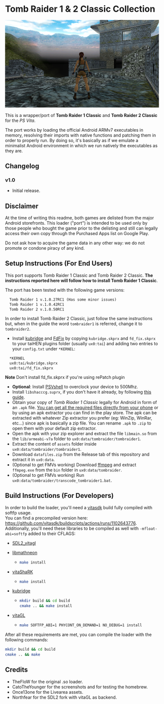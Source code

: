 # Tomb Raider 1 & 2 Classic Collection

<p align="center"><img src="./screenshots/game.png"></p>

This is a wrapper/port of <b>Tomb Raider 1 Classic</b> and <b>Tomb Raider 2 Classic</b> for the *PS Vita*.

The port works by loading the official Android ARMv7 executables in memory, resolving their imports with native functions and patching them in order to properly run.
By doing so, it's basically as if we emulate a minimalist Android environment in which we run natively the executables as they are.

## Changelog

### v1.0

- Initial release.

## Disclaimer

At the time of writing this readme, both games are delisted from the major Android storefronts. This loader ("port") is intended to be used only by those people who bought the game prior to the delisting and still can legally access their own copy through the Purchased Apps list on Google Play.

Do not ask how to acquire the game data in any other way: we do not promote or condone piracy of any kind.

## Setup Instructions (For End Users)

This port supports Tomb Raider 1 Classic and Tomb Raider 2 Classic. <b>The instructions reported here will follow how to install Tomb Raider 1 Classic</b>.

The port has been tested with the following game versions:
```
  Tomb Raider 1 v.1.0.27RC1 (Has some minor issues)
  Tomb Raider 1 v.1.0.42RC1
  Tomb Raider 2 v.1.0.50RC1
```

In order to install Tomb Raider 2 Classic, just follow the same instructions but, when in the guide the word `tombraider1` is referred, change it to `tombraider2`.

- Install [kubridge](https://github.com/TheOfficialFloW/kubridge/releases/) and [FdFix](https://github.com/TheOfficialFloW/FdFix/releases/) by copying `kubridge.skprx` and `fd_fix.skprx` to your taiHEN plugins folder (usually `ux0:tai`) and adding two entries to your `config.txt` under `*KERNEL`:
  
```
  *KERNEL
  ux0:tai/kubridge.skprx
  ux0:tai/fd_fix.skprx
```

**Note** Don't install fd_fix.skprx if you're using rePatch plugin

- **Optional**: Install [PSVshell](https://github.com/Electry/PSVshell/releases) to overclock your device to 500Mhz.
- Install `libshacccg.suprx`, if you don't have it already, by following [this guide](https://samilops2.gitbook.io/vita-troubleshooting-guide/shader-compiler/extract-libshacccg.suprx).
- Obtain your copy of *Tomb Riader 1 Classic* legally for Android in form of an `.apk` file. [You can get all the required files directly from your phone](https://stackoverflow.com/questions/11012976/how-do-i-get-the-apk-of-an-installed-app-without-root-access) or by using an apk extractor you can find in the play store. The apk can be extracted with whatever Zip extractor you prefer (eg: WinZip, WinRar, etc...) since apk is basically a zip file. You can rename `.apk` to `.zip` to open them with your default zip extractor.
- Open the apk with your zip explorer and extract the file `libmain.so` from the `lib/armeabi-v7a` folder to `ux0:data/tombraider/tombraider1`.
- Extract the content of `assets` folder inside `ux0:data/tombraider/tombraider1`.
- Download `datafiles.zip` from the Release tab of this repository and extract it in `ux0:data`.
- (Optional to get FMVs working) Download [ffmpeg](https://ffmpeg.org/) and extract `ffmpeg.exe` from the `bin` folder in `ux0:data/tombraider`.
- (Optional to get FMVs working) Run `ux0:data/tombraider/transcode_tombraider1.bat`.

## Build Instructions (For Developers)

In order to build the loader, you'll need a [vitasdk](https://github.com/vitasdk) build fully compiled with softfp usage.  
You can find a precompiled version here: https://github.com/vitasdk/buildscripts/actions/runs/1102643776.  
Additionally, you'll need these libraries to be compiled as well with `-mfloat-abi=softfp` added to their CFLAGS:

- [SDL2_vitagl](https://github.com/Northfear/SDL/tree/vitagl)

- [libmathneon](https://github.com/Rinnegatamante/math-neon)

  - ```bash
    make install
    ```

- [vitaShaRK](https://github.com/Rinnegatamante/vitaShaRK)

  - ```bash
    make install
    ```

- [kubridge](https://github.com/TheOfficialFloW/kubridge)

  - ```bash
    mkdir build && cd build
    cmake .. && make install
    ```

- [vitaGL](https://github.com/Rinnegatamante/vitaGL)

  - ````bash
    make SOFTFP_ABI=1 PHYCONT_ON_DEMAND=1 NO_DEBUG=1 install
    ````

After all these requirements are met, you can compile the loader with the following commands:

```bash
mkdir build && cd build
cmake .. && make
```

## Credits

- TheFloW for the original .so loader.
- CatoTheYounger for the screenshots and for testing the homebrew.
- Once13one for the Livearea assets.
- Northfear for the SDL2 fork with vitaGL as backend.
